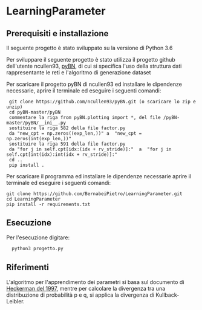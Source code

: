 # LearningParameter
## Prerequisiti e installazione
Il seguente progetto è stato sviluppato su la versione di Python 3.6

Per sviluppare il seguente progetto è stato utilizza il progetto github dell'utente ncullen93, [pyBN](https://github.com/ncullen93/pyBN), di cui si specifica l'uso della struttura dati rappresentante le reti e l'algoritmo di generazione dataset

Per scaricare il progetto pyBN di ncullen93 ed installare le dipendenze necessarie,  aprire il terminale ed eseguire i seguenti comandi:
```terminal
 git clone https://github.com/ncullen93/pyBN.git (o scaricare lo zip e unzip)
 cd pyBN-master/pyBN
 commentare la riga from pyBN.plotting import *, del file /pyBN-master/pyBN/__ini__.py
 sostituire la riga 582 della file factor.py 
 da "new_cpt = np.zeros((exp_len,))" a  "new_cpt = np.zeros(int(exp_len,))"
 sostituire la riga 591 della file factor.py
 da "for j in self.cpt[idx:(idx + rv_stride)]:"  a  "for j in self.cpt[int(idx):int(idx + rv_stride)]:"
 cd ..
 pip install .
 ```
 Per scaricare il programma ed installare le dipendenze necessarie aprire il terminale ed eseguire i seguenti comandi:
 ```terminal
 git clone https://github.com/BernabeiPietro/LearningParameter.git
 cd LearningParameter
 pip install -r requirements.txt
```


## Esecuzione
Per l'esecuzione digitare:
```python
  python3 progetto.py
```

## Riferimenti
L'algoritmo per l'apprendimento dei parametri si basa sul documento di [Heckerman del 1997](http://machinelearning102.pbworks.com/f/Tutorial-BayesianNetworks.pdf), mentre per calcolare la divergenza tra una distribuzione di probabilità p e q, si applica la divergenza di Kullback-Leibler.

